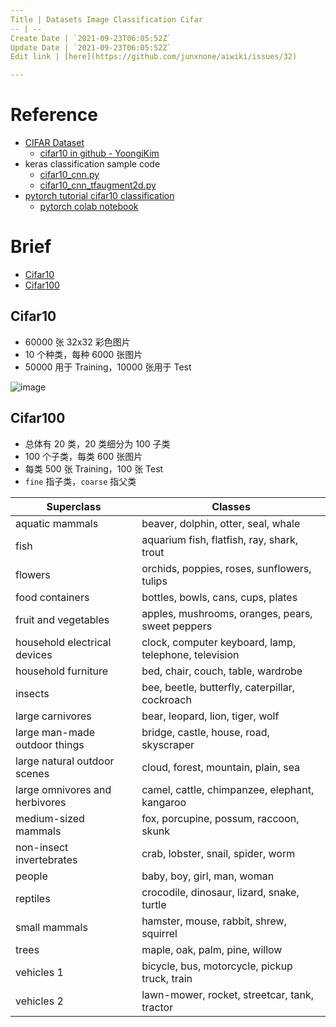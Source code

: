 ```yaml
---
Title | Datasets Image Classification Cifar
-- | --
Create Date | `2021-09-23T06:05:52Z`
Update Date | `2021-09-23T06:05:52Z`
Edit link | [here](https://github.com/junxnone/aiwiki/issues/32)

---
```

# Reference
- [CIFAR Dataset](http://www.cs.toronto.edu/~kriz/cifar.html)
  - [cifar10 in github - YoongiKim](https://github.com/YoongiKim/CIFAR-10-images)
- keras classification sample code
  - [cifar10_cnn.py](https://github.com/keras-team/keras/blob/master/examples/cifar10_cnn.py)
  - [cifar10_cnn_tfaugment2d.py](https://github.com/keras-team/keras/blob/master/examples/cifar10_cnn_tfaugment2d.py)
- [pytorch tutorial cifar10 classification](https://pytorch.apachecn.org/docs/1.2/beginner/blitz/cifar10_tutorial.html)
  - [pytorch colab notebook](https://colab.research.google.com/github/pytorch/tutorials/blob/gh-pages/_downloads/cifar10_tutorial.ipynb)

# Brief
- [Cifar10](##Cifar10)
- [Cifar100](##Cifar100)

## Cifar10

- 60000 张 32x32 彩色图片
- 10 个种类，每种 6000 张图片
- 50000 用于 Training，10000 张用于 Test

![image](https://user-images.githubusercontent.com/2216970/71060657-07a61e80-21a1-11ea-993f-994add906177.png)

## Cifar100

- 总体有 20 类，20 类细分为 100 子类
- 100 个子类，每类 600 张图片
- 每类 500 张 Training，100 张 Test
- `fine` 指子类，`coarse` 指父类

Superclass | Classes
-- | --
aquatic mammals | beaver, dolphin, otter, seal, whale
fish | aquarium fish, flatfish, ray, shark, trout
flowers | orchids, poppies, roses, sunflowers, tulips
food containers | bottles, bowls, cans, cups, plates
fruit and vegetables | apples, mushrooms, oranges, pears, sweet peppers
household electrical devices | clock, computer keyboard, lamp, telephone, television
household furniture | bed, chair, couch, table, wardrobe
insects | bee, beetle, butterfly, caterpillar, cockroach
large carnivores | bear, leopard, lion, tiger, wolf
large man-made outdoor things | bridge, castle, house, road, skyscraper
large natural outdoor scenes | cloud, forest, mountain, plain, sea
large omnivores and herbivores | camel, cattle, chimpanzee, elephant, kangaroo
medium-sized mammals | fox, porcupine, possum, raccoon, skunk
non-insect invertebrates | crab, lobster, snail, spider, worm
people | baby, boy, girl, man, woman
reptiles | crocodile, dinosaur, lizard, snake, turtle
small mammals | hamster, mouse, rabbit, shrew, squirrel
trees | maple, oak, palm, pine, willow
vehicles 1 | bicycle, bus, motorcycle, pickup truck, train
vehicles 2 | lawn-mower, rocket, streetcar, tank, tractor

